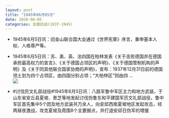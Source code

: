 ```yaml
---
layout: post
title: "1945年06月05日"
date: 2020-06-05
categories: 全面抗战(1937-1945)
---
```


<meta name="referrer" content="no-referrer" />

- 1945年6月5日讯：旧金山联合国大会通过《世界宪章》序言，重申基本人权、人格尊严等。 

- 1945年6月5日讯：苏、美、英、法四国在柏林发表《关于击败德国并在德国承担最高权力的宣言》、《关于德国占领区的声明》、《关于德国管制机构的声明》及《关于同其他联合国家协商的声明》，宣布：1937年12月31日前的德国领土划为四个占领区，由四国分别占领；“大柏林区”则由四 ... <br/><img src="https://wx1.sinaimg.cn/large/aca367d8ly1gfha33b8x6j20c80bxdfy.jpg" />

- #讨伐厉文礼部战役#1945年6月5日讯：八路军鲁中军区主力和地方武装，于山东省安丘县夏坡、景芝等地发起讨伐伪鲁东和平建国军厉文礼部战役，鲁中军区首先集中5个团及地方武装共万余人，向安邱西南夏坡地区发起攻击，经两昼夜激战，攻克夏坡及周围8个主要据点，并打退安邱日伪军的增援 


